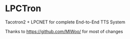 # LPCTron
Tacotron2 + LPCNET for complete End-to-End TTS System

Thanks to https://github.com/MlWoo/ for most of changes
